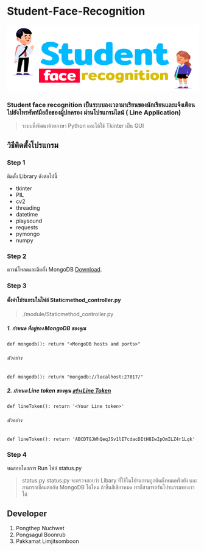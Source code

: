 # Student-Face-Recognition
![This is an image](./src/image/logo.png)
### Student face recognition เป็นระบบลงเวลามาเรียนของนักเรียนและแจ้งเตือนไปยังโทรศัพท์มือถือของผู้ปกครอง ผ่านโปรแกรมไลน์ ( Line Application)
> ระบบนี้พัฒนาด้วยภาษา Python และได้ใช้ Tkinter เป็น GUI
## วิธีติดตั้งโปรแกรม
### Step 1
ติดตั้ง Library ดังต่อไปนี้
- tkinter
- PIL
- cv2
- threading
- datetime
- playsound
- requests
- pymongo
- numpy

### Step 2
ดาวน์โหลดและติดตั้ง MongoDB [Download](https://www.mongodb.com/try/download/community).

### Step 3 
#### ตั้งค่าโปรแกรมในไฟล์ Staticmethod_controller.py
> ./module/Staticmethod_controller.py
##### 1. กำหนด ที่อยู่ของ MongoDB ของคุณ
```
def mongodb(): return "<MongoDB hosts and ports>"
```
###### ตัวอย่าง
```
def mongodb(): return "mongodb://localhost:27017/"
```
##### 2. กำหนด Line token ของคุณ [สร้าง Line Token](https://notify-bot.line.me)
```
def lineToken(): return '<Your Line token>'
```
###### ตัวอย่าง
```
def lineToken(): return 'ABCDTGJWhQeqJSv1lE7cdacDItH8IwIpOmILZ4r1Lqk'
```

### Step 4
ทดสอบโดยการ Run ไฟล์ status.py
> status.py
status.py จะตรวจสอบว่า Libary ที่ใช้ในโปรแกรมถูกติดตั้งหมดหรือยัง และสามารถเชื่อมต่อกับ MongoDB ได้ใหม
ถ้าขึ้นสีเขียวหมด เราก็สามารถรันโปรแกรมของเราได้

## Developer
1. Pongthep Nuchwet 
2. Pongsagul Boonrub 
3. Pakkamat Limjitsomboon
